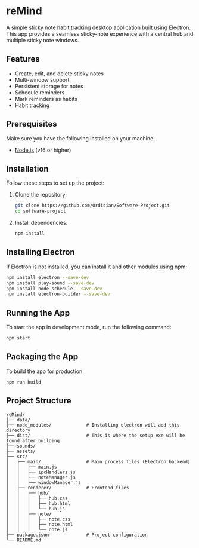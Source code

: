# reMind

A simple sticky note habit tracking desktop application built using Electron. This app provides a seamless sticky-note experience with a central hub and multiple sticky note windows.

## Features
- Create, edit, and delete sticky notes
- Multi-window support
- Persistent storage for notes
- Schedule reminders
- Mark reminders as habits
- Habit tracking

## Prerequisites
Make sure you have the following installed on your machine:

- [Node.js](https://nodejs.org/) (v16 or higher)

## Installation
Follow these steps to set up the project:

1. Clone the repository:
    ```bash
    git clone https://github.com/Ordisian/Software-Project.git
    cd software-project
    ```

2. Install dependencies:
    ```bash
    npm install
    ```

## Installing Electron
If Electron is not installed, you can install it and other modules using npm:

```bash
npm install electron --save-dev
npm install play-sound --save-dev
npm install node-schedule --save-dev
npm install electron-builder --save-dev
```

## Running the App
To start the app in development mode, run the following command:

```bash
npm start
```

## Packaging the App
To build the app for production:

```bash
npm run build
```

## Project Structure
```plaintext
reMind/
├── data/
├── node_modules/             # Installing electron will add this directory
├── dist/                     # This is where the setup exe will be found after building
├── sounds/
├── assets/
├── src/
│   ├── main/                 # Main process files (Electron backend)
│   │   ├── main.js           
│   │   ├── ipcHandlers.js    
│   │   ├── noteManager.js    
│   │   ├── windowManager.js  
│   ├── renderer/             # Frontend files
│   │   ├── hub/
│   │   │   ├── hub.css
│   │   │   ├── hub.html
│   │   │   └── hub.js
│   │   ├── note/
│   │   │   ├── note.css
│   │   │   ├── note.html
│   │   │   └── note.js
├── package.json              # Project configuration
└── README.md
```

